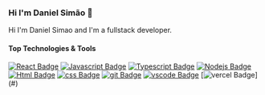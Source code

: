 ### Hi I'm Daniel Simão 👋

Hi I'm Daniel Simao and I'm a fullstack developer.

#### Top Technologies & Tools

[![React Badge](https://img.shields.io/badge/-React-61DBFB?style=for-the-badge&labelColor=black&logo=react&logoColor=61DBFB)](#) 
[![Javascript Badge](https://img.shields.io/badge/-Javascript-F0DB4F?style=for-the-badge&labelColor=black&logo=javascript&logoColor=F0DB4F)](#) 
[![Typescript Badge](https://img.shields.io/badge/-Typescript-007acc?style=for-the-badge&labelColor=black&logo=typescript&logoColor=007acc)](#) [![Nodejs Badge](https://img.shields.io/badge/-linux-3C873A?style=for-the-badge&labelColor=black&logo=node.js&logoColor=3C873A)](#) 
[![Html Badge](https://img.shields.io/badge/html%20-%23E34F26.svg?&style=for-the-badge&labelColor=black&logo=html5&logoColor=white)](#) 
[![css Badge](https://img.shields.io/badge/css%20-%231572B6.svg?&style=for-the-badge&labelColor=black&logo=css3&logoColor=white)](#) 
[![git Badge](https://img.shields.io/badge/git%20-%23F05032.svg?&style=for-the-badge&labelColor=black&logo=git&logoColor=white)](#) 
[![vscode Badge](https://img.shields.io/badge/-vscode-007ACC?style=for-the-badge&logo=visual-studio-code)](#) 
[![vercel Badge](https://img.shields.io/badge/vercel%20-%23000000.svg?&style=for-the-badge&logo=vercel&logoColor=white")](#)

<!--
**danielsimao/danielsimao** is a ✨ _special_ ✨ repository because its `README.md` (this file) appears on your GitHub profile.

- 🔭 I’m currently working on https://github.com/danielsimao/ibesgueira.org
- 📫 How to reach me: rui.daniel.simao@gmail.com
- 😄 Pronouns: danielgringo
-->
